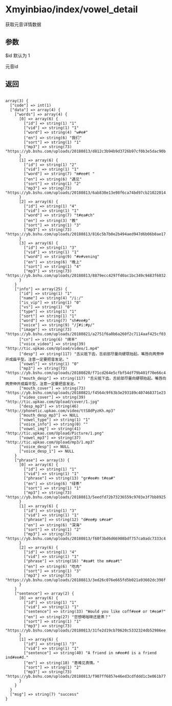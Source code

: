 # Xmyinbiao/index/vowel_detail
获取元音详情数据

## 参数
$id  默认为 1  

元音id

## 返回
<pre>
<code>
array(3) {
  ["code"] => int(1)
  ["data"] => array(4) {
    ["words"] => array(4) {
      [0] => array(6) {
        ["id"] => string(1) "1"
        ["vid"] => string(1) "1"
        ["word"] => string(4) "w#e#"
        ["en"] => string(6) "我们"
        ["sort"] => string(1) "1"
        ["mp3"] => string(73) "https://yb.bshu.com/uploads/20180813/d812c3b94b9d3726b97cf0b3e5dac90b.mp3"
      }
      [1] => array(6) {
        ["id"] => string(1) "2"
        ["vid"] => string(1) "1"
        ["word"] => string(7) "m#ee#t "
        ["en"] => string(6) "遇见"
        ["sort"] => string(1) "2"
        ["mp3"] => string(73) "https://yb.bshu.com/uploads/20180813/6ab830e13e98f6ca74bd97cb21022014.mp3"
      }
      [2] => array(6) {
        ["id"] => string(1) "4"
        ["vid"] => string(1) "1"
        ["word"] => string(7) "t#ea#ch"
        ["en"] => string(3) "教"
        ["sort"] => string(1) "3"
        ["mp3"] => string(73) "https://yb.bshu.com/uploads/20180813/816c5b7b0e2b494aed947d6b06b0ae17.mp3"
      }
      [3] => array(6) {
        ["id"] => string(1) "3"
        ["vid"] => string(1) "1"
        ["word"] => string(9) "#e#vening"
        ["en"] => string(6) "晚上"
        ["sort"] => string(1) "4"
        ["mp3"] => string(73) "https://yb.bshu.com/uploads/20180813/8879ecc4297fd0ac1bc349c9483f6032.mp3"
      }
    }
    ["info"] => array(25) {
      ["id"] => string(1) "1"
      ["name"] => string(4) "/i:/"
      ["is_vip"] => string(1) "0"
      ["vs"] => string(1) "0"
      ["type"] => string(1) "1"
      ["sort"] => string(1) "1"
      ["word"] => string(7) "sh#ee#p"
      ["voice"] => string(9) "/ʃ#i:#p/"
      ["image"] => string(73) "https://yb.bshu.com/uploads/20180821/a2751f6a0b6a260f2c7114aaf425cf03.jpg"
      ["cn"] => string(6) "绵羊"
      ["voice_video"] => string(39) "http://tic.upkao.com/Upload/video/1.mp4"
      ["desp"] => string(117) "舌尖抵下齿，舌前部尽量向硬颚抬起。嘴唇向两旁伸开成扁平型。注意一定要把音发足。"
      ["vowel"] => string(1) "0"
      ["mp3"] => string(73) "https://yb.bshu.com/uploads/20180820/f71cd264e5cfbf54df79b401f70e66c4.mp3"
      ["mouth_desp"] => string(117) "舌尖抵下齿，舌前部尽量向硬颚抬起。嘴唇向两旁伸开成扁平型。注意一定要把音发足。"
      ["mouth_cover"] => string(73) "https://yb.bshu.com/uploads/20180821/f4564c9f63b3e293189c407468371e23.jpg"
      ["video_cover"] => string(39) "http://tic.upkao.com/Upload/cover/1.jpg"
      ["desp_mp3"] => string(46) "http://phonetic.upkao.com/video/ttS8dPyzKh.mp3"
      ["mouth_desp_mp3"] => NULL
      ["vowel_type"] => string(1) "1"
      ["voice_info"] => string(0) ""
      ["vowel_img"] => string(41) "http://tic.upkao.com/Upload/Picture/1.png"
      ["vowel_mp3"] => string(37) "http://tic.upkao.com/Upload/mp3/1.mp3"
      ["voice_desp"] => NULL
      ["voice_desp_1"] => NULL
    }
    ["phrase"] => array(3) {
      [0] => array(6) {
        ["id"] => string(1) "1"
        ["vid"] => string(1) "1"
        ["phrase"] => string(13) "gr#ee#n t#ea#"
        ["en"] => string(6) "绿茶"
        ["sort"] => string(1) "1"
        ["mp3"] => string(73) "https://yb.bshu.com/uploads/20180813/5eedfd72b73236559c9703e3f7bb8925.mp3"
      }
      [1] => array(6) {
        ["id"] => string(1) "3"
        ["vid"] => string(1) "1"
        ["phrase"] => string(12) "d#ee#p s#ea#"
        ["en"] => string(6) "深海"
        ["sort"] => string(1) "2"
        ["mp3"] => string(73) "https://yb.bshu.com/uploads/20180813/f60f3bd6d66908bdf757ca0adc7333c4.mp3"
      }
      [2] => array(6) {
        ["id"] => string(1) "4"
        ["vid"] => string(1) "1"
        ["phrase"] => string(16) "#ea#t the m#ea#t"
        ["en"] => string(6) "吃肉"
        ["sort"] => string(1) "3"
        ["mp3"] => string(73) "https://yb.bshu.com/uploads/20180813/3ed26c076e665fd5b021a93602dc398f.mp3"
      }
    }
    ["sentence"] => array(2) {
      [0] => array(6) {
        ["id"] => string(1) "1"
        ["vid"] => string(1) "1"
        ["sentence"] => string(33) "Would you like coff#ee# or t#ea#?"
        ["en"] => string(27) "您想喝咖啡还是茶？"
        ["sort"] => string(1) "1"
        ["mp3"] => string(73) "https://yb.bshu.com/uploads/20180813/31fe2d19cb70620c5332324db52986ee.mp3"
      }
      [1] => array(6) {
        ["id"] => string(1) "3"
        ["vid"] => string(1) "1"
        ["sentence"] => string(40) "A friend in n#ee#d is a friend ind#ee#d."
        ["en"] => string(18) "患难见真情。"
        ["sort"] => string(1) "2"
        ["mp3"] => string(73) "https://yb.bshu.com/uploads/20180813/f907ff6857e46ed3cdfddd1c3e061b77.mp3"
      }
    }
  }
  ["msg"] => string(7) "success"
}
</code>
</pre>